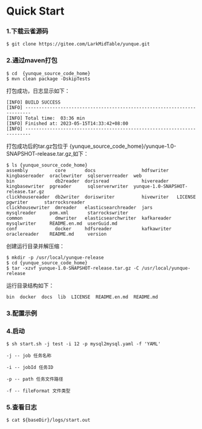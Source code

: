 # Quick Start

### 1.下载云雀源码

```
$ git clone https://gitee.com/LarkMidTable/yunque.git
```

### 2.通过maven打包

```
$ cd  {yunque_source_code_home}
$ mvn clean package -DskipTests
```
打包成功，日志显示如下：
```
[INFO] BUILD SUCCESS
[INFO] ------------------------------------------------------------------------
[INFO] Total time:  03:36 min
[INFO] Finished at: 2023-05-15T14:33:42+08:00
[INFO] ------------------------------------------------------------------------
```
打包成功后的tar.gz包位于 {yunque_source_code_home}/yunque-1.0-SNAPSHOT-release.tar.gz,如下：
```
$ ls {yunque_source_code_home}
assembly          core       docs                 hdfswriter   kingbasereader  oraclewriter  sqlserverreader  web
bin               db2reader  dorisread            hivereader   kingbasewriter  pgreader      sqlserverwriter  yunque-1.0-SNAPSHOT-release.tar.gz
clickhousereader  db2writer  doriswriter          hivewriter   LICENSE         pgwriter      starrocksreader
clickhousewriter  dmreader   elasticsearchreader  jars         mysqlreader     pom.xml       starrockswriter
common            dmwriter   elasticsearchwriter  kafkareader  mysqlwriter     README.en.md  userGuid.md
conf              docker     hdfsreader           kafkawriter  oraclereader    README.md     version
```
创建运行目录并解压缩：
```
$ mkdir -p /usr/local/yunque-release
$ cd {yunque_source_code_home}
$ tar -xzvf yunque-1.0-SNAPSHOT-release.tar.gz -C /usr/local/yunque-release
```
运行目录结构如下：
```
bin  docker  docs  lib  LICENSE  README.en.md  README.md
```
### 3.配置示例



### 4.启动

```
$ sh start.sh -j test -i 12 -p mysql2mysql.yaml -f 'YAML'

-j -- job 任务名称 

-i -- jobId 任务ID 

-p -- path 任务文件路径

-f -- fileFormat 文件类型
```

### 5.查看日志

```
$ cat ${baseDir}/logs/start.out
```